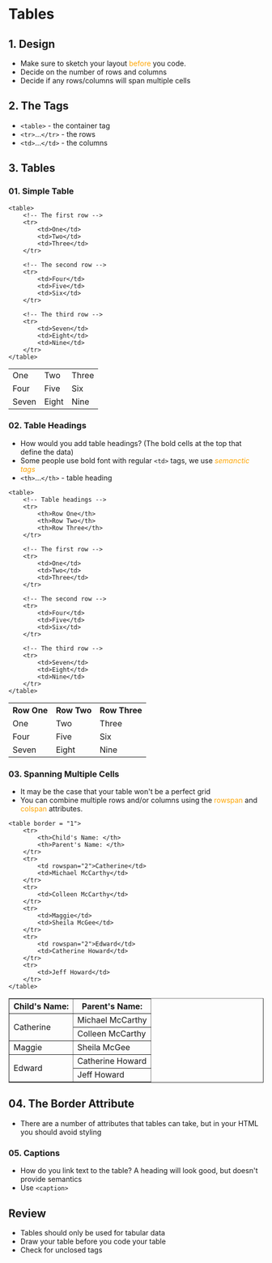 # Tables

## 1. Design
* Make sure to sketch your layout <font color="orange">before</font> you code.
* Decide on the number of rows and columns
* Decide if any rows/columns will span multiple cells

## 2. The Tags
* `<table>` - the container tag
* `<tr>`...`</tr>` - the rows
* `<td>`...`</td>` - the columns

## 3. Tables
### 01. Simple Table

```
<table>
    <!-- The first row -->
    <tr>
        <td>One</td>
        <td>Two</td>
        <td>Three</td>
    </tr>

    <!-- The second row -->
    <tr>
        <td>Four</td>
        <td>Five</td>
        <td>Six</td>
    </tr>

    <!-- The third row -->
    <tr>
        <td>Seven</td>
        <td>Eight</td>
        <td>Nine</td>
    </tr>
</table>
```

<table>
    <tr>
        <td>One</td>
        <td>Two</td>
        <td>Three</td>
    </tr>
    <tr>
        <td>Four</td>
        <td>Five</td>
        <td>Six</td>
    </tr>
    <tr>
        <td>Seven</td>
        <td>Eight</td>
        <td>Nine</td>
    </tr>
</table>

### 02. Table Headings
* How would you add table headings? (The bold cells at the top that define the data)
* Some people use bold font with regular `<td>` tags, we use <font color="orange"><em>semanctic tags</em></font>
* `<th>`...`</th>` - table heading

```
<table>
    <!-- Table headings -->
    <tr>
        <th>Row One</th>
        <th>Row Two</th>
        <th>Row Three</th>
    </tr>

    <!-- The first row -->
    <tr>
        <td>One</td>
        <td>Two</td>
        <td>Three</td>
    </tr>

    <!-- The second row -->
    <tr>
        <td>Four</td>
        <td>Five</td>
        <td>Six</td>
    </tr>

    <!-- The third row -->
    <tr>
        <td>Seven</td>
        <td>Eight</td>
        <td>Nine</td>
    </tr>
</table>
```

<table>
    <tr>
        <th>Row One</th>
        <th>Row Two</th>
        <th>Row Three</th>
    </tr>
    <tr>
        <td>One</td>
        <td>Two</td>
        <td>Three</td>
    </tr>
    <tr>
        <td>Four</td>
        <td>Five</td>
        <td>Six</td>
    </tr>
    <tr>
        <td>Seven</td>
        <td>Eight</td>
        <td>Nine</td>
    </tr>
</table>

### 03. Spanning Multiple Cells
* It may be the case that your table won't be a perfect grid
* You can combine multiple rows and/or columns using the <font color="orange">rowspan</font> and <font color="orange">colspan</font> attributes.

```
<table border = "1">
    <tr>
        <th>Child's Name: </th>
        <th>Parent's Name: </th>
    </tr>
    <tr>
        <td rowspan="2">Catherine</td>
        <td>Michael McCarthy</td>
    </tr>
    <tr>
        <td>Colleen McCarthy</td>
    </tr>
    <tr>
        <td>Maggie</td>
        <td>Sheila McGee</td>
    </tr>
    <tr>
        <td rowspan="2">Edward</td>
        <td>Catherine Howard</td>
    </tr>
    <tr>
        <td>Jeff Howard</td>
    </tr>
</table>
```

<table border = "1">
    <tr>
        <th>Child's Name: </th>
        <th>Parent's Name: </th>
    </tr>
    <tr>
        <td rowspan="2">Catherine</td>
        <td>Michael McCarthy</td>
    </tr>
    <tr>
        <td>Colleen McCarthy</td>
    </tr>
    <tr>
        <td>Maggie</td>
        <td>Sheila McGee</td>
    </tr>
    <tr>
        <td rowspan="2">Edward</td>
        <td>Catherine Howard</td>
    </tr>
    <tr>
        <td>Jeff Howard</td>
    </tr>
</table>

## 04. The Border Attribute
* There are a number of attributes that tables can take, but in your HTML you should avoid styling

### 05. Captions
* How do you link text to the table? A heading will look good, but doesn't provide semantics
* Use `<caption>`

## Review
* Tables should only be used for tabular data
* Draw your table before you code your table
* Check for unclosed tags